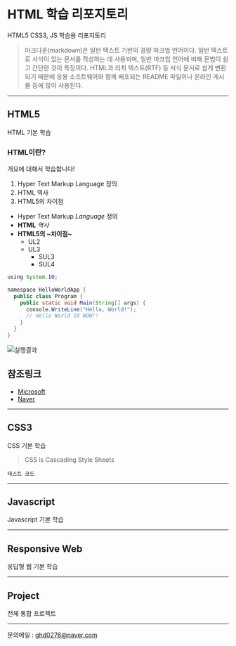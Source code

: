 # HTML 학습 리포지토리
HTML5 CSS3, JS 학습용 리포지토리

> 마크다운(markdown)은 일반 텍스트 기반의 경량 마크업 언어이다. 일반 텍스트로 서식이 있는 문서를 작성하는 데 사용되며, 일반 마크업 언어에 비해 문법이 쉽고 간단한 것이 특징이다. HTML과 리치 텍스트(RTF) 등 서식 문서로 쉽게 변환되기 때문에 응용 소프트웨어와 함께 배포되는 README 파일이나 온라인 게시물 등에 많이 사용된다.

-------------------------

## HTML5
HTML 기본 학습

### HTML이란?
개요에 대해서 학습합니다!
1. Hyper Text Markup Language 정의
2. HTML 역사
3. HTML5의 차이점

- Hyper Text Markup *Language* 정의
- __HTML__ _역사_
- **HTML5의 ~차이점~**
  - UL2
  - UL3
    - SUL3
    - SUL4
    
```java
using System.IO;

namespace HelloWorldApp {
  public class Program {
    public static void Main(String[] args) {
      console.WriteLine("Hello, World!");
      // Hello World 10 WOW!!
    }
  }
}
```

![실행결과](https://github.com/ghd0276/StudyHtml/blob/main/ref_images/console_result.png "실행결과")

참조링크
--------
- [Microsoft](https://www.microsoft.com)
- [Naver](https://www.naver.com)

-------------------

## CSS3
CSS 기본 학습

> CSS is Cascading Style Sheets

`테스트 코드`

-----------------

## Javascript
Javascript 기본 학습

----------------

## Responsive Web
응답형 웹 기본 학습

----------------

## Project
전체 통합 프로젝트

----------------------------
문의메일 : <ghd0276@naver.com>
